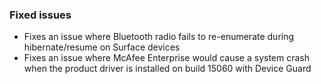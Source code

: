 ### Fixed issues
- Fixes an issue where Bluetooth radio fails to re-enumerate during hibernate/resume on Surface devices
- Fixes an issue where McAfee Enterprise would cause a system crash when the product driver is installed on build 15060 with Device Guard
